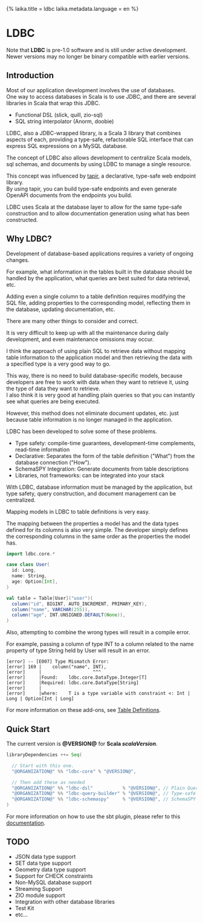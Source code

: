 {%
  laika.title = ldbc
  laika.metadata.language = en
%}

# LDBC

Note that **LDBC** is pre-1.0 software and is still under active development. Newer versions may no longer be binary compatible with earlier versions.

## Introduction

Most of our application development involves the use of databases.<br>One way to access databases in Scala is to use JDBC, and there are several libraries in Scala that wrap this JDBC.

- Functional DSL (slick, quill, zio-sql)
- SQL string interpolator (Anorm, doobie)

LDBC, also a JDBC-wrapped library, is a Scala 3 library that combines aspects of each, providing a type-safe, refactorable SQL interface that can express SQL expressions on a MySQL database.

The concept of LDBC also allows development to centralize Scala models, sql schemas, and documents by using LDBC to manage a single resource.

This concept was influenced by [tapir](https://github.com/softwaremill/tapir), a declarative, type-safe web endpoint library.<br>By using tapir, you can build type-safe endpoints and even generate OpenAPI documents from the endpoints you build.

LDBC uses Scala at the database layer to allow for the same type-safe construction and to allow documentation generation using what has been constructed.

## Why LDBC?

Development of database-based applications requires a variety of ongoing changes.

For example, what information in the tables built in the database should be handled by the application, what queries are best suited for data retrieval, etc.

Adding even a single column to a table definition requires modifying the SQL file, adding properties to the corresponding model, reflecting them in the database, updating documentation, etc.

There are many other things to consider and correct.

It is very difficult to keep up with all the maintenance during daily development, and even maintenance omissions may occur.

I think the approach of using plain SQL to retrieve data without mapping table information to the application model and then retrieving the data with a specified type is a very good way to go.

This way, there is no need to build database-specific models, because developers are free to work with data when they want to retrieve it, using the type of data they want to retrieve.<br>I also think it is very good at handling plain queries so that you can instantly see what queries are being executed.

However, this method does not eliminate document updates, etc. just because table information is no longer managed in the application.

LDBC has been developed to solve some of these problems.

- Type safety: compile-time guarantees, development-time complements, read-time information
- Declarative: Separates the form of the table definition ("What") from the database connection ("How").
- SchemaSPY Integration: Generate documents from table descriptions
- Libraries, not frameworks: can be integrated into your stack

With LDBC, database information must be managed by the application, but type safety, query construction, and document management can be centralized.

Mapping models in LDBC to table definitions is very easy.

The mapping between the properties a model has and the data types defined for its columns is also very simple. The developer simply defines the corresponding columns in the same order as the properties the model has.

```scala 3
import ldbc.core.*

case class User(
  id: Long,
  name: String,
  age: Option[Int],
)

val table = Table[User]("user")(
  column("id", BIGINT, AUTO_INCREMENT, PRIMARY_KEY),
  column("name", VARCHAR(255)),
  column("age", INT.UNSIGNED.DEFAULT(None)),
)
```

Also, attempting to combine the wrong types will result in a compile error.

For example, passing a column of type INT to a column related to the name property of type String held by User will result in an error.

```shell
[error] -- [E007] Type Mismatch Error:
[error] 169 |    column("name", INT),
[error]     |                   ^^^
[error]     |Found:    ldbc.core.DataType.Integer[T]
[error]     |Required: ldbc.core.DataType[String]
[error]     |
[error]     |where:    T is a type variable with constraint <: Int | Long | Option[Int | Long]
```

For more information on these add-ons, see [Table Definitions](/en/01-Table-Definitions.md).

## Quick Start

The current version is **@VERSION@** for **Scala $scalaVersion$**.

```scala
libraryDependencies ++= Seq(

  // Start with this one.
  "@ORGANIZATION@" %% "ldbc-core" % "@VERSION@",

  // Then add these as needed
  "@ORGANIZATION@" %% "ldbc-dsl"           % "@VERSION@", // Plain Query Database Connection
  "@ORGANIZATION@" %% "ldbc-query-builder" % "@VERSION@", // Type-safe query construction
  "@ORGANIZATION@" %% "ldbc-schemaspy"     % "@VERSION@", // SchemaSPY document generation
)
```

For more information on how to use the sbt plugin, please refer to this [documentation](/en/07-Schema-Code-Generation.md).

## TODO

- JSON data type support
- SET data type support
- Geometry data type support
- Support for CHECK constraints
- Non-MySQL database support
- Streaming Support
- ZIO module support
- Integration with other database libraries
- Test Kit
- etc...
